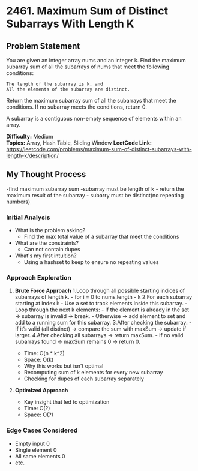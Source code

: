 # 2461. Maximum Sum of Distinct Subarrays With Length K

## Problem Statement

You are given an integer array nums and an integer k. Find the maximum subarray sum of all the subarrays of nums that meet the following conditions:

    The length of the subarray is k, and
    All the elements of the subarray are distinct.

Return the maximum subarray sum of all the subarrays that meet the conditions. If no subarray meets the conditions, return 0.

A subarray is a contiguous non-empty sequence of elements within an array.

**Difficulty:** Medium  
**Topics:** Array, Hash Table, Sliding Window 
**LeetCode Link:** https://leetcode.com/problems/maximum-sum-of-distinct-subarrays-with-length-k/description/

## My Thought Process
 -find maximum subarray sum
	-subarray must be length of k
	- return the maximum result of the subarray
	- subarry must be distinct(no repeating numbers)
### Initial Analysis

- What is the problem asking?
    - Find the max total value of a subarray that meet the conditions 
- What are the constraints?
    - Can not contain dupes 
- What's my first intuition?
    - Using a hashset to keep to ensure no repeating values

### Approach Exploration

1. **Brute Force Approach**
    1.Loop through all possible starting indices of subarrays of length k.
        - for i = 0 to nums.length - k
    2.For each subarray starting at index i:
        - Use a set to track elements inside this subarray.
        - Loop through the next k elements:
            - If the element is already in the set → subarray is invalid → break.
            - Otherwise → add element to set and add to a running sum for this subarray.
    3.After checking the subarray:
        - If it’s valid (all distinct) → compare the sum with maxSum → update if larger.
    4.After checking all subarrays → return maxSum.
        - If no valid subarrays found → maxSum remains 0 → return 0.

   - Time: O(n * k^2)
   - Space: O(k)
   - Why this works but isn't optimal
    - Recomputing sum of k elements for every new subarray
    - Checking for dupes of each subarray separately 

2. **Optimized Approach**
   - Key insight that led to optimization
   - Time: O(?)
   - Space: O(?)

### Edge Cases Considered

- Empty input 
    0
- Single element
    0
- All same elements
    0
- etc.
